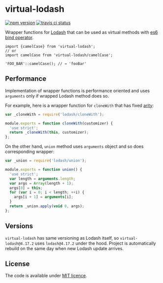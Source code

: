 # virtual-lodash

[![npm version](https://badge.fury.io/js/virtual-lodash.svg?maxAge=600)](https://www.npmjs.com/package/virtual-lodash)
[![travis ci status](https://travis-ci.org/smikhalevski/virtual-lodash.svg?maxAge=600)](https://travis-ci.org/smikhalevski/virtual-lodash)

Wrapper functions for [Lodash](https://lodash.com) that can be used as virtual methods with [es6 bind operator](https://github.com/tc39/proposal-bind-operator).

```es6
import {camelCase} from 'virtual-lodash';
// or
import camelCase from 'virtual-lodash/camelCase';

'FOO_BAR'::camelCase(); // → 'fooBar'
```

## Performance

Implementation of wrapper functions is performance oriented and uses `arguments` only if wrapped Lodash method does so.

For example, here is a wrapper function for `cloneWith` that has fixed [arity](https://en.wikipedia.org/wiki/Arity):
```js
var _cloneWith = require('lodash/cloneWith');

module.exports = function cloneWith(customizer) {
  'use strict';
  return _cloneWith(this, customizer);
};
```

On the other hand, `union` method uses `arguments` object and so does corresponding wrapper:
```js
var _union = require('lodash/union');

module.exports = function union() {
  'use strict';
  var length = arguments.length;
  var args = Array(length + 1);
  args[0] = this;
  for (var i = 0; i < length; ++i) {
    args[i + 1] = arguments[i];
  }
  return _union.apply(void 0, args);
};
```

## Versions

`virtual-lodash` has same versioning as Lodash itself, so `virtual-lodash@4.17.2` uses `lodash@4.17.2` under the hood. Project is automatically rebuild on the same day when new Lodash update arrives.

## License

The code is available under [MIT licence](LICENSE).
